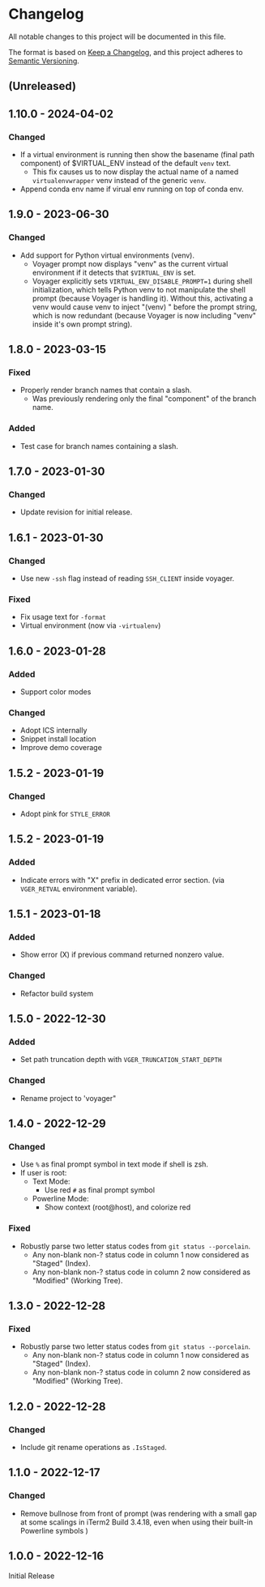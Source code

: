 # Changelog
All notable changes to this project will be documented in this file.

The format is based on [Keep a Changelog](https://keepachangelog.com/en/1.0.0/),
and this project adheres to [Semantic Versioning](https://semver.org/spec/v2.0.0.html).

## **(Unreleased)**

## 1.10.0 - 2024-04-02
### Changed
- If a virtual environment is running then show the basename (final path component) of $VIRTUAL_ENV instead of the default `venv` text.
    - This fix causes us to now display the actual name of a named `virtualenvwrapper` venv instead of the generic `venv`.
- Append conda env name if virual env running on top of conda env.

## 1.9.0 - 2023-06-30
### Changed
- Add support for Python virtual environments (venv).
    - Voyager prompt now displays "venv" as the current virtual environment if it detects that `$VIRTUAL_ENV` is set.
    - Voyager explicitly sets `VIRTUAL_ENV_DISABLE_PROMPT=1` during shell initialization, which tells Python venv to not manipulate the shell prompt (because Voyager is handling it). Without this, activating a venv would cause venv to inject "(venv) " before the prompt string, which is now redundant (because Voyager is now including "venv" inside it's own prompt string).

## 1.8.0 - 2023-03-15
### Fixed
- Properly render branch names that contain a slash.
    - Was previously rendering only the final "component" of the branch name.
### Added
- Test case for branch names containing a slash.

## 1.7.0 - 2023-01-30
### Changed
- Update revision for initial release.

## 1.6.1 - 2023-01-30
### Changed
- Use new `-ssh` flag instead of reading `SSH_CLIENT` inside voyager.
### Fixed
- Fix usage text for `-format`
- Virtual environment (now via `-virtualenv`)

## 1.6.0 - 2023-01-28
### Added
- Support color modes
### Changed
- Adopt ICS internally
- Snippet install location
- Improve demo coverage

## 1.5.2 - 2023-01-19
### Changed
- Adopt pink for `STYLE_ERROR`

## 1.5.2 - 2023-01-19
### Added
- Indicate errors with "X" prefix in dedicated error section. (via `VGER_RETVAL` environment variable).

## 1.5.1 - 2023-01-18
### Added
- Show error (X) if previous command returned nonzero value.
### Changed
- Refactor build system

## 1.5.0 - 2022-12-30
### Added
- Set path truncation depth with `VGER_TRUNCATION_START_DEPTH`
### Changed
- Rename project to 'voyager"

## 1.4.0 - 2022-12-29
### Changed
- Use `%` as final prompt symbol in text mode if shell is zsh.
- If user is root:
    - Text Mode:
        - Use red `#` as final prompt symbol
    - Powerline Mode:
        - Show context (root@host), and colorize red
### Fixed
- Robustly parse two letter status codes from `git status --porcelain`.
    - Any non-blank non-? status code in column 1 now considered as "Staged" (Index).
    - Any non-blank non-? status code in column 2 now considered as  "Modified" (Working Tree).
## 1.3.0 - 2022-12-28
### Fixed
- Robustly parse two letter status codes from `git status --porcelain`.
    - Any non-blank non-? status code in column 1 now considered as "Staged" (Index).
    - Any non-blank non-? status code in column 2 now considered as  "Modified" (Working Tree).

## 1.2.0 - 2022-12-28
### Changed
- Include git rename operations as `.IsStaged`.

## 1.1.0 - 2022-12-17
### Changed
- Remove bullnose from front of prompt (was rendering with a small gap at some scalings in iTerm2 Build 3.4.18, even when using their built-in Powerline symbols )

## 1.0.0 - 2022-12-16
Initial Release
